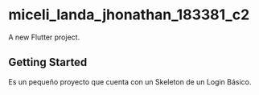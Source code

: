 # miceli_landa_jhonathan_183381_c2

A new Flutter project.

## Getting Started

Es un pequeño proyecto que cuenta con un Skeleton de un Login Básico.
